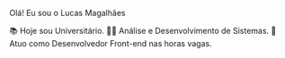 Olá! Eu sou o Lucas Magalhães

📚 Hoje sou Universitário.
👩‍💻 Análise e Desenvolvimento de Sistemas.
🔰 Atuo como Desenvolvedor Front-end nas horas vagas.
